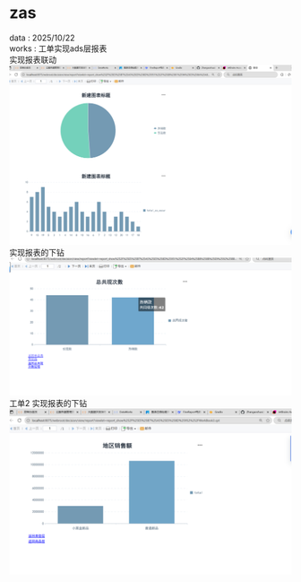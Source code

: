 # zas 
data : 2025/10/22 \
works : 工单实现ads层报表 \
实现报表联动
![img.png](img.png)
实现报表的下钻
![img_1.png](img_1.png)
工单2
实现报表的下钻
![img_2.png](img_2.png)
